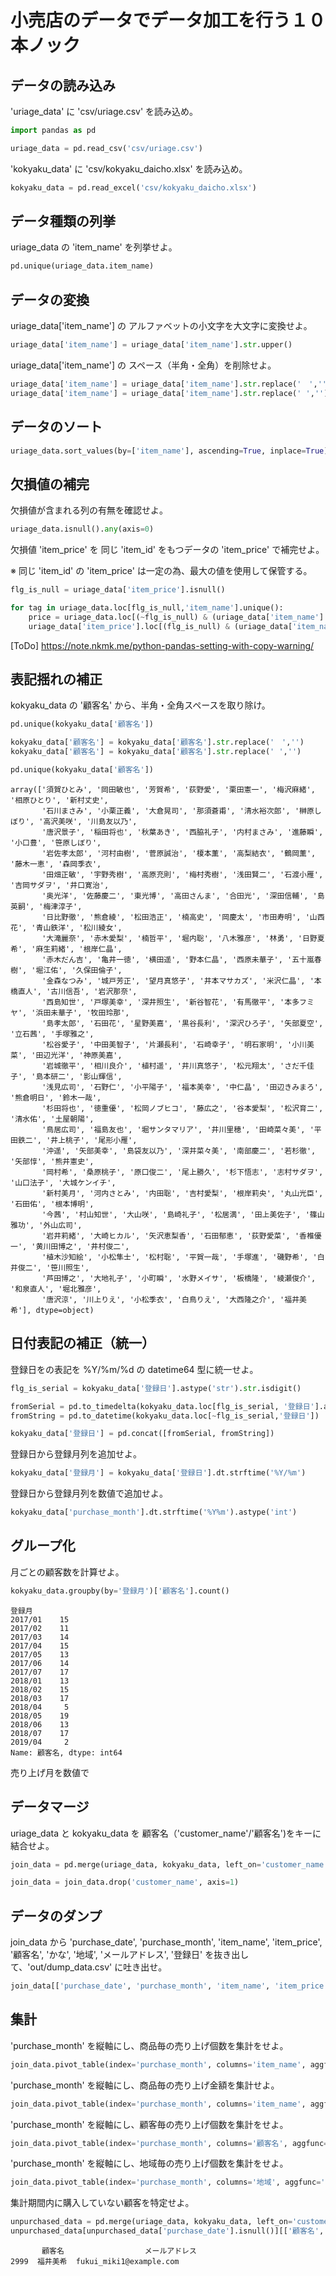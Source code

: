 # 小売店のデータでデータ加工を行う１０本ノック

## データの読み込み

'uriage_data' に 'csv/uriage.csv' を読み込め。

```python
import pandas as pd

uriage_data = pd.read_csv('csv/uriage.csv')

```

'kokyaku_data' に 'csv/kokyaku_daicho.xlsx' を読み込め。

```python
kokyaku_data = pd.read_excel('csv/kokyaku_daicho.xlsx')
```

## データ種類の列挙
uriage_data の 'item_name' を列挙せよ。

```python
pd.unique(uriage_data.item_name)
```

## データの変換
uriage_data['item_name'] の アルファベットの小文字を大文字に変換せよ。

```python
uriage_data['item_name'] = uriage_data['item_name'].str.upper()
```

uriage_data['item_name'] の スペース（半角・全角）を削除せよ。
```python
uriage_data['item_name'] = uriage_data['item_name'].str.replace('　','')
uriage_data['item_name'] = uriage_data['item_name'].str.replace(' ','')
```

## データのソート
```python
uriage_data.sort_values(by=['item_name'], ascending=True, inplace=True)  
```

## 欠損値の補完
欠損値が含まれる列の有無を確認せよ。

```python
uriage_data.isnull().any(axis=0)
```

欠損値 'item_price' を 同じ 'item_id' をもつデータの 'item_price' で補完せよ。

※ 同じ 'item_id' の 'item_price' は一定の為、最大の値を使用して保管する。

```python
flg_is_null = uriage_data['item_price'].isnull()

for tag in uriage_data.loc[flg_is_null,'item_name'].unique():
    price = uriage_data.loc[(~flg_is_null) & (uriage_data['item_name'] == tag), 'item_price'].max()
    uriage_data['item_price'].loc[(flg_is_null) & (uriage_data['item_name'] == tag)] = price

```

[ToDo] https://note.nkmk.me/python-pandas-setting-with-copy-warning/

## 表記揺れの補正
kokyaku_data の '顧客名' から、半角・全角スペースを取り除け。

```python
pd.unique(kokyaku_data['顧客名'])

kokyaku_data['顧客名'] = kokyaku_data['顧客名'].str.replace('　','')
kokyaku_data['顧客名'] = kokyaku_data['顧客名'].str.replace(' ','')

pd.unique(kokyaku_data['顧客名'])
```
```
array(['須賀ひとみ', '岡田敏也', '芳賀希', '荻野愛', '栗田憲一', '梅沢麻緒', '相原ひとり', '新村丈史',
       '石川まさみ', '小栗正義', '大倉晃司', '那須蒼甫', '清水裕次郎', '榊原しぼり', '高沢美咲', '川島友以乃',
       '唐沢景子', '稲田将也', '秋葉あき', '西脇礼子', '内村まさみ', '進藤瞬', '小口豊', '笹原しぼり',
       '岩佐孝太郎', '河村由樹', '菅原誠治', '榎本薫', '高梨結衣', '鶴岡薫', '藤木一恵', '森岡季衣',
       '田畑正敏', '宇野秀樹', '高原充則', '梅村秀樹', '浅田賢二', '石渡小雁', '吉岡サダヲ', '井口寛治',
       '奥光洋', '佐藤慶二', '東光博', '高田さんま', '合田光', '深田信輔', '島英嗣', '梅津淳子',
       '日比野徹', '熊倉綾', '松田浩正', '楠高史', '岡慶太', '市田寿明', '山西花', '青山鉄洋', '松川綾女',
       '大滝麗奈', '赤木愛梨', '楠哲平', '堀内聡', '八木雅彦', '林勇', '日野夏希', '麻生莉緒', '根岸仁晶',
       '赤木だん吉', '亀井一徳', '横田遥', '野本仁晶', '西原未華子', '五十嵐春樹', '堀江佑', '久保田倫子',
       '金森なつみ', '城戸芳正', '望月真悠子', '井本マサカズ', '米沢仁晶', '本橋直人', '古川信吾', '岩沢那奈',
       '西島知世', '戸塚美幸', '深井照生', '新谷智花', '有馬徹平', '本多フミヤ', '浜田未華子', '牧田玲那',
       '島孝太郎', '石田花', '星野美嘉', '黒谷長利', '深沢ひろ子', '矢部夏空', '立石茜', '手塚雅之',
       '松谷愛子', '中田美智子', '片瀬長利', '石崎幸子', '明石家明', '小川美菜', '田辺光洋', '神原美嘉',
       '岩城徹平', '相川良介', '植村遥', '井川真悠子', '松元翔太', 'さだ千佳子', '島本研二', '影山輝信',
       '浅見広司', '石野仁', '小平陽子', '福本美幸', '中仁晶', '田辺きみまろ', '熊倉明日', '鈴木一哉',
       '杉田将也', '徳重優', '松岡ノブヒコ', '藤広之', '谷本愛梨', '松沢育二', '清水佑', '土屋朝陽',
       '鳥居広司', '福島友也', '堀サンタマリア', '井川里穂', '田崎菜々美', '平田鉄二', '井上桃子', '尾形小雁',
       '沖遥', '矢部美幸', '島袋友以乃', '深井菜々美', '南部慶二', '若杉徹', '矢部惇', '熊井憲史',
       '岡村希', '桑原桃子', '原口俊二', '尾上勝久', '杉下悟志', '志村サダヲ', '山口法子', '大城ケンイチ',
       '新村美月', '河内さとみ', '内田聡', '吉村愛梨', '根岸莉央', '丸山光臣', '石田佑', '根本博明',
       '今茜', '村山知世', '大山咲', '島崎礼子', '松居満', '田上美佐子', '篠山雅功', '外山広司',
       '岩井莉緒', '大崎ヒカル', '矢沢恵梨香', '石田郁恵', '荻野愛菜', '香椎優一', '黄川田博之', '井村俊二',
       '植木沙知絵', '小松隼士', '松村聡', '平賀一哉', '手塚進', '磯野希', '白井俊二', '笹川照生',
       '芦田博之', '大地礼子', '小町瞬', '水野メイサ', '板橋隆', '綾瀬俊介', '和泉直人', '堀北雅彦',
       '唐沢涼', '川上りえ', '小松季衣', '白鳥りえ', '大西隆之介', '福井美希'], dtype=object)
```

## 日付表記の補正（統一）
登録日をの表記を %Y/%m/%d の datetime64 型に統一せよ。

```python
flg_is_serial = kokyaku_data['登録日'].astype('str').str.isdigit()

fromSerial = pd.to_timedelta(kokyaku_data.loc[flg_is_serial, '登録日'].astype('float'), unit='D') + pd.to_datetime('1900/01/01')
fromString = pd.to_datetime(kokyaku_data.loc[~flg_is_serial,'登録日'])

kokyaku_data['登録日'] = pd.concat([fromSerial, fromString])
```

登録日から登録月列を追加せよ。

```python
kokyaku_data['登録月'] = kokyaku_data['登録日'].dt.strftime('%Y/%m')
```

登録日から登録月列を数値で追加せよ。
```python
kokyaku_data['purchase_month'].dt.strftime('%Y%m').astype('int')
```


## グループ化
月ごとの顧客数を計算せよ。

```python
kokyaku_data.groupby(by='登録月')['顧客名'].count()
```

```
登録月
2017/01    15
2017/02    11
2017/03    14
2017/04    15
2017/05    13
2017/06    14
2017/07    17
2018/01    13
2018/02    15
2018/03    17
2018/04     5
2018/05    19
2018/06    13
2018/07    17
2019/04     2
Name: 顧客名, dtype: int64
```

売り上げ月を数値で

## データマージ
uriage_data と kokyaku_data を 顧客名（'customer_name'/'顧客名')をキーに結合せよ。

```python
join_data = pd.merge(uriage_data, kokyaku_data, left_on='customer_name', right_on='顧客名', how='left')

join_data = join_data.drop('customer_name', axis=1)

```

## データのダンプ
join_data から 'purchase_date', 'purchase_month', 'item_name', 'item_price', '顧客名', 'かな', '地域', 'メールアドレス', '登録日' を抜き出して、'out/dump_data.csv' に吐き出せ。

```python
join_data[['purchase_date', 'purchase_month', 'item_name', 'item_price', '顧客名', 'かな', '地域', 'メールアドレス', '登録日']].to_csv('out/dump_data.csv', index=False)
```

## 集計
'purchase_month' を縦軸にし、商品毎の売り上げ個数を集計をせよ。

```python
join_data.pivot_table(index='purchase_month', columns='item_name', aggfunc='size', fill_value=0)
```

'purchase_month' を縦軸にし、商品毎の売り上げ金額を集計せよ。

```python
join_data.pivot_table(index='purchase_month', columns='item_name', aggfunc='sum', fill_value=0)
```

'purchase_month' を縦軸にし、顧客毎の売り上げ個数を集計をせよ。

```python
join_data.pivot_table(index='purchase_month', columns='顧客名', aggfunc='size', fill_value=0)
```

'purchase_month' を縦軸にし、地域毎の売り上げ個数を集計をせよ。
```python
join_data.pivot_table(index='purchase_month', columns='地域', aggfunc='size', fill_value=0)
```

集計期間内に購入していない顧客を特定せよ。

```python
unpurchased_data = pd.merge(uriage_data, kokyaku_data, left_on='customer_name', right_on='顧客名', how='right')
unpurchased_data[unpurchased_data['purchase_date'].isnull()][['顧客名','メールアドレス']]
```
```
       顧客名                  メールアドレス
2999  福井美希  fukui_miki1@example.com
```
